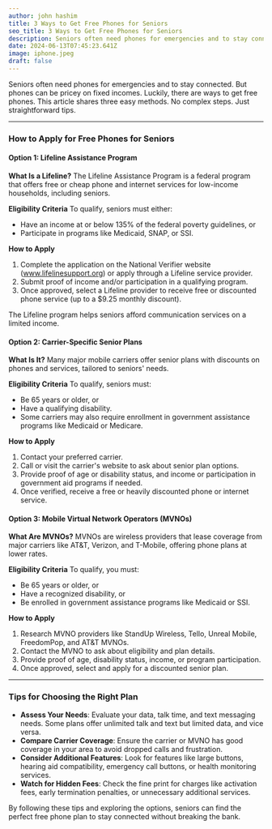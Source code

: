 ```yaml
---
author: john hashim
title: 3 Ways to Get Free Phones for Seniors
seo_title: 3 Ways to Get Free Phones for Seniors
description: Seniors often need phones for emergencies and to stay connected. But phones can be pricey on fixed incomes. Luckily, there are ways to get free phones. This article shares three easy methods. No complex steps. Just straightforward tips.
date: 2024-06-13T07:45:23.641Z
image: iphone.jpeg
draft: false
---
```

Seniors often need phones for emergencies and to stay connected. But phones can be pricey on fixed incomes. Luckily, there are ways to get free phones. This article shares three easy methods. No complex steps. Just straightforward tips.

---

### How to Apply for Free Phones for Seniors 

#### Option 1: Lifeline Assistance Program
**What Is a Lifeline?**
The Lifeline Assistance Program is a federal program that offers free or cheap phone and internet services for low-income households, including seniors.

**Eligibility Criteria**
To qualify, seniors must either:
- Have an income at or below 135% of the federal poverty guidelines, or
- Participate in programs like Medicaid, SNAP, or SSI.

**How to Apply**
1. Complete the application on the National Verifier website (www.lifelinesupport.org) or apply through a Lifeline service provider.
2. Submit proof of income and/or participation in a qualifying program.
3. Once approved, select a Lifeline provider to receive free or discounted phone service (up to a $9.25 monthly discount).

The Lifeline program helps seniors afford communication services on a limited income.

#### Option 2: Carrier-Specific Senior Plans
**What Is It?**
Many major mobile carriers offer senior plans with discounts on phones and services, tailored to seniors' needs.

**Eligibility Criteria**
To qualify, seniors must:
- Be 65 years or older, or
- Have a qualifying disability.
- Some carriers may also require enrollment in government assistance programs like Medicaid or Medicare.

**How to Apply**
1. Contact your preferred carrier.
2. Call or visit the carrier's website to ask about senior plan options.
3. Provide proof of age or disability status, and income or participation in government aid programs if needed.
4. Once verified, receive a free or heavily discounted phone or internet service.

#### Option 3: Mobile Virtual Network Operators (MVNOs)
**What Are MVNOs?**
MVNOs are wireless providers that lease coverage from major carriers like AT&T, Verizon, and T-Mobile, offering phone plans at lower rates.

**Eligibility Criteria**
To qualify, you must:
- Be 65 years or older, or
- Have a recognized disability, or
- Be enrolled in government assistance programs like Medicaid or SSI.

**How to Apply**
1. Research MVNO providers like StandUp Wireless, Tello, Unreal Mobile, FreedomPop, and AT&T MVNOs.
2. Contact the MVNO to ask about eligibility and plan details.
3. Provide proof of age, disability status, income, or program participation.
4. Once approved, select and apply for a discounted senior plan.

---

### Tips for Choosing the Right Plan
- **Assess Your Needs**: Evaluate your data, talk time, and text messaging needs. Some plans offer unlimited talk and text but limited data, and vice versa.
- **Compare Carrier Coverage**: Ensure the carrier or MVNO has good coverage in your area to avoid dropped calls and frustration.
- **Consider Additional Features**: Look for features like large buttons, hearing aid compatibility, emergency call buttons, or health monitoring services.
- **Watch for Hidden Fees**: Check the fine print for charges like activation fees, early termination penalties, or unnecessary additional services.

By following these tips and exploring the options, seniors can find the perfect free phone plan to stay connected without breaking the bank.